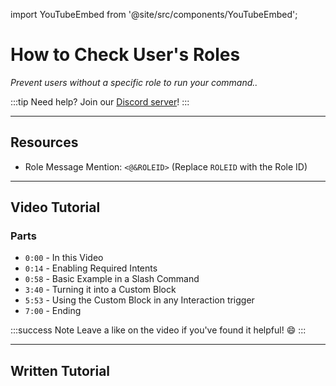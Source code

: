 import YouTubeEmbed from '@site/src/components/YouTubeEmbed';

# How to Check User's Roles
*Prevent users without a specific role to run your command..*

:::tip
Need help? Join our [Discord server](https://dsc.gg/inventutor)!
:::

***

## Resources
- Role Message Mention: `<@&ROLEID>` (Replace `ROLEID` with the Role ID)

***

## Video Tutorial

### Parts

- `0:00` - In this Video
- `0:14` - Enabling Required Intents
- `0:58` - Basic Example in a Slash Command
- `3:40` - Turning it into a Custom Block
- `5:53` - Using the Custom Block in any Interaction trigger
- `7:00` - Ending

<YouTubeEmbed videoId="cLm2CgpSeTw" title="YouTube Video" />

:::success Note
Leave a like on the video if you've found it helpful! 😄
:::

***

## Written Tutorial


